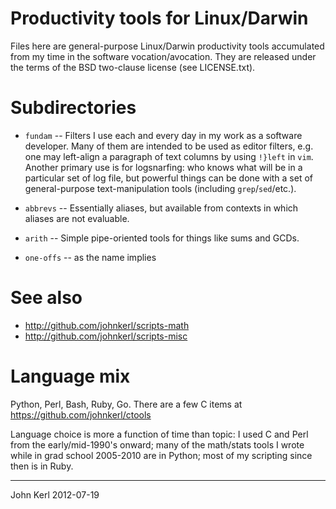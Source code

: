 # Productivity tools for Linux/Darwin

Files here are general-purpose Linux/Darwin productivity tools accumulated from my time in the software vocation/avocation.  They are released under the terms of
the BSD two-clause license (see LICENSE.txt).

# Subdirectories

* `fundam` -- Filters I use each and every day in my work as a software
  developer.  Many of them are intended to be used as editor filters, e.g. one
  may left-align a paragraph of text columns by using `!}left` in `vim`.  Another
  primary use is for logsnarfing: who knows what will be in a particular set of
  log file, but powerful things can be done with a set of general-purpose
  text-manipulation tools (including `grep`/`sed`/etc.).

* `abbrevs` -- Essentially aliases, but available from contexts in which
aliases are not evaluable.

* `arith` -- Simple pipe-oriented tools for things like sums and GCDs.

* `one-offs` -- as the name implies

# See also

* http://github.com/johnkerl/scripts-math
* http://github.com/johnkerl/scripts-misc

# Language mix

Python, Perl, Bash, Ruby, Go.
There are a few C items at https://github.com/johnkerl/ctools

Language choice is more a function of time than topic: I used C and Perl from
the early/mid-1990's onward; many of the math/stats tools I wrote while in
grad school 2005-2010 are in Python; most of my scripting since then is in
Ruby.

----------------------------------------------------------------

John Kerl 2012-07-19
